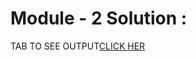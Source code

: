 # Module - 2 Solution :

TAB TO SEE OUTPUT[CLICK HER](https://unrivaled-croquembouche-4f1964.netlify.app)
